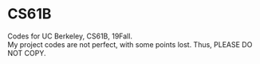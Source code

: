 # CS61B
Codes for UC Berkeley, CS61B, 19Fall.<br>
My project codes are not perfect, with some points lost. Thus,
PLEASE DO NOT COPY.

